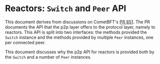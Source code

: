 # Reactors: `Switch` and `Peer` API

This document derives from discussions on CometBFT's [PR 851][pr-851].
The PR documents the API that the p2p layer offers to the protocol layer,
namely to reactors.
This API is split into two interfaces: the methods provided the `Switch`
instance and the methods provided by multiple `Peer` instances, one per
connected peer.

This document discusses why the p2p API for reactors is provided both by the
`Switch` and a number of `Peer` instances.

[pr-851]: https://github.com/cometbft/cometbft/pull/851
